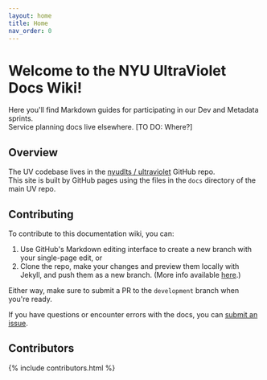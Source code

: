 ```yaml
---
layout: home
title: Home
nav_order: 0
---
```

# Welcome to the NYU UltraViolet Docs Wiki!

Here you'll find Markdown guides for participating in our Dev and Metadata sprints.  
Service planning docs live elsewhere. [TO DO: Where?]

## Overview

The UV codebase lives in the [nyudlts /
ultraviolet](https://github.com/nyudlts/ultraviolet) GitHub repo.  
This site is built by GitHub pages using the files in the `docs` directory of the main UV repo.

## Contributing

To contribute to this documentation wiki, you can:
 1. Use GitHub's Markdown editing interface to create a new branch with your single-page edit, or
 2. Clone the repo, make your changes and preview them locally with Jekyll, and push them as a new branch. (More info available [here]().)

Either way, make sure to submit a PR to the `development` branch when you're ready.

If you have questions or encounter errors with the docs, you can [submit an issue](https://github.com/nyudlts/ultraviolet/issuess).

## Contributors

{% include contributors.html %}
